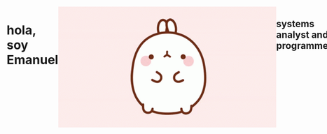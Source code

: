<div style="display : flex"><h1 style="alling : self"> hola, soy Emanuel </h1>
<img style="margin: auto;" src="https://github.com/EmanuelBertorello/EmanuelBertorello/blob/main/a3e8998aad8a9270eb4fd41f8edb268c.gif"> </img>
<h2 alling="center">systems analyst and programmer </h2> <div>
<p>Soy un programador junnio especializado en front-end, nacido en argentina me autodefino como un amante de la musica
 y el cafe.
 actualmente me encuentro studiando para ser analista en sistemas, y con el titulo de acesor bilingue (nivel a2 internacional)</p>
<p> me puedes encontrar en... </p>
![-twiter](https://twitter.com/bertofacha)
![-instagram](https://www.instagram.com/ema_berto17/)
![-reddit](https://www.reddit.com/user/ENSALADADEFACHA)
![-linkedin](https://www.linkedin.com/in/emanuel-bertorello-84a425219/)
